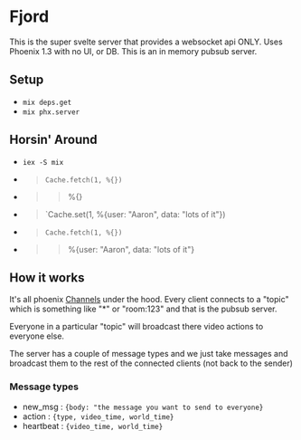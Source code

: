 # Fjord

This is the super svelte server that provides a websocket api ONLY.
Uses Phoenix 1.3 with no UI, or DB.
This is an in memory pubsub server.


## Setup

* `mix deps.get`
* `mix phx.server`


## Horsin' Around

* `iex -S mix`
* > `Cache.fetch(1, %{})`
 * >> %{}
* > `Cache.set(1, %{user: "Aaron", data: "lots of it"})
* > `Cache.fetch(1, %{})`
 * >> %{user: "Aaron", data: "lots of it"}


## How it works

It's all phoenix [Channels](https://hexdocs.pm/phoenix/channels.html) under the hood.
Every client connects to a "topic" which is something like "*" or "room:123" and that is the pubsub server.

Everyone in a particular "topic" will broadcast there video actions to everyone else.

The server has a couple of message types and we just take messages and broadcast them to the rest of the connected clients (not back to the sender)

### Message types

* new_msg    : `{body: "the message you want to send to everyone}`
* action     : `{type, video_time, world_time}`
* heartbeat  : `{video_time, world_time}`

